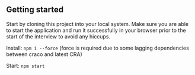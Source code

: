 ## Getting started

Start by cloning this project into your local system. Make sure you are able to start the application and run it successfully in your browser prior to the start of the interview to avoid any hiccups.

Install: `npm i --force` (force is required due to some lagging dependencies between craco and latest CRA)

Start: `npm start`
